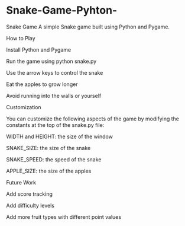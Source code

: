 # Snake-Game-Pyhton-
Snake Game
A simple Snake game built using Python and Pygame.

How to Play

Install Python and Pygame

Run the game using python snake.py

Use the arrow keys to control the snake

Eat the apples to grow longer

Avoid running into the walls or yourself

Customization

You can customize the following aspects of the game by modifying the constants at the top of the snake.py file:

WIDTH and HEIGHT: the size of the window

SNAKE_SIZE: the size of the snake

SNAKE_SPEED: the speed of the snake

APPLE_SIZE: the size of the apples

Future Work

Add score tracking

Add difficulty levels

Add more fruit types with different point values
